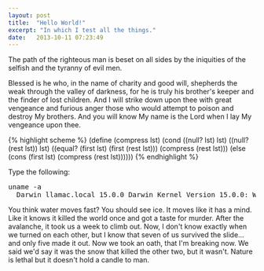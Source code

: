 ```yaml
---
layout: post
title:  "Hello World!"
excerpt: "In which I test all the things."
date:   2013-10-11 07:23:49
---
```


The path of the righteous man is beset on all sides by the iniquities of the
selfish and the tyranny of evil men.

Blessed is he who, in the name of charity and good will, shepherds the weak
through the valley of darkness, for he is truly his brother's keeper and the
finder of lost children. And I will strike down upon thee with great vengeance
and furious anger those who would attempt to poison and destroy My brothers. And
you will know My name is the Lord when I lay My vengeance upon thee.

{% highlight scheme %}
(define (compress lst)
  (cond ((null? lst) lst)
        ((null? (rest lst)) lst)
        ((equal? (first lst) (first (rest lst))) (compress (rest lst)))
        (else (cons (first lst) (compress (rest lst))))))
{% endhighlight %}

Type the following:

<pre class="terminal">
uname -a
  Darwin llamac.local 15.0.0 Darwin Kernel Version 15.0.0: Wed Oct 28 11:41:13 PDT 2015; root:xnu-3248.20.42~5/RELEASE_X86_64 x86_64
</pre>

You think water moves fast? You should see ice. It moves like it has a mind.
Like it knows it killed the world once and got a taste for murder. After the
avalanche, it took us a week to climb out. Now, I don't know exactly when we
turned on each other, but I know that seven of us survived the slide... and only
five made it out. Now we took an oath, that I'm breaking now. We said we'd say
it was the snow that killed the other two, but it wasn't. Nature is lethal but
it doesn't hold a candle to man.
